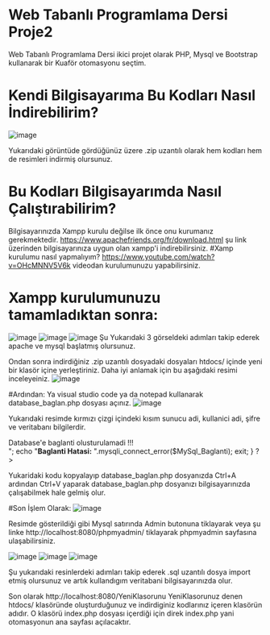# Web Tabanlı Programlama Dersi Proje2
Web Tabanlı Programlama Dersi ikici projet olarak PHP, Mysql ve Bootstrap kullanarak bir Kuaför otomasyonu seçtim.

# Kendi Bilgisayarıma Bu Kodları Nasıl İndirebilirim?

![image](https://user-images.githubusercontent.com/75726215/175116882-bdcea4dd-450a-4efc-ba5a-cf0a493bc458.png)

Yukarıdaki görüntüde gördüğünüz üzere .zip uzantılı olarak hem kodları hem de resimleri indirmiş olursunuz.

# Bu Kodları Bilgisayarımda Nasıl Çalıştırabilirim?
  Bilgisayarınızda Xampp kurulu değilse ilk önce onu kurumanız gerekmektedir.
  https://www.apachefriends.org/fr/download.html şu link üzerinden bilgisayarınıza uygun olan xampp'i indirebilirsiniz.
  #Xamp kurulumu nasıl yapmalıyım?
  https://www.youtube.com/watch?v=OHcMNNV5V6k videodan kurulumunuzu yapabilirsiniz.
  
  
  # Xampp kurulumunuzu tamamladıktan sonra:
  ![image](https://user-images.githubusercontent.com/75726215/175119851-ba5322f0-d2ad-40af-a2b5-bca720c5941b.png)
  ![image](https://user-images.githubusercontent.com/75726215/175120167-18e4d8a1-1f75-402e-a710-37a0e66ede41.png)
  ![image](https://user-images.githubusercontent.com/75726215/175120287-a21a3b52-ccfd-4136-ad67-3d88a6ae775f.png)
  Şu Yukarıdaki 3 görseldeki adımları takip ederek apache ve mysql başlatmış olursunuz.
    
  Ondan sonra indirdiğiniz .zip uzantılı dosyadaki dosyaları htdocs/ içinde yeni bir klasör içine yerleştiriniz. Daha iyi anlamak için bu aşağıdaki resimi inceleyeiniz. 
  ![image](https://user-images.githubusercontent.com/75726215/175121596-d72d750b-a785-4de5-ace7-7f6c730b1080.png)
    
  #Ardından:
  Ya visual studio code ya da notepad kullanarak database_baglan.php dosyası açınız.
  ![image](https://user-images.githubusercontent.com/75726215/175123253-2a08a472-62f2-40a7-9638-5f6ef2dc0bfb.png)

  Yukarıdaki resimde kırmızı çizgi içindeki kısım sunucu adi, kullanici adi, şifre ve veritabanı bilgilerdir. 

  <?PHP 
    $ServerName = 'localhost';
    $UserName = 'root';
    $PassWord = '';
    $DataBaseName = 'otomasyon_database';

    $MySql_Baglanti = mysqli_connect($ServerName,$UserName,$PassWord,$DataBaseName);

    if(!$MySql_Baglanti){//Baglanti kurulmadıysa hata gosterilsin

        echo "<h2>Database'e baglanti olusturulamadi !!!</h2> <br>";

        echo "<b>Baglanti Hatasi:</b> ".mysqli_connect_error($MySql_Baglanti);

        exit;
    }
  ?>

  Yukaridaki kodu kopyalayıp database_baglan.php dosyanızda Ctrl+A ardından Ctrl+V yaparak database_baglan.php dosyanızı bilgisayarınızda çalışabilmek hale gelmiş olur.

  #Son İşlem Olarak: 
  ![image](https://user-images.githubusercontent.com/75726215/175125685-932cfbea-0df9-4fd4-b7b8-187f57aaa24f.png)

  Resimde gösterildiği gibi Mysql satırında Admin butonuna tiklayarak veya şu linke http://localhost:8080/phpmyadmin/ tiklayarak phpmyadmin sayfasına ulaşabilirsiniz.

  ![image](https://user-images.githubusercontent.com/75726215/175126873-30deea41-4c96-4b11-935e-d8e10e5d8065.png)
  ![image](https://user-images.githubusercontent.com/75726215/175127172-e2fe2b5a-224e-4428-9c95-678d16fdc5fc.png)
  ![image](https://user-images.githubusercontent.com/75726215/175127435-13dccf18-370c-4cfb-bb25-4d2f2e97ee49.png)

  Şu yukarıdaki resinlerdeki adımları takip ederek .sql uzantılı dosya import etmiş olursunuz ve artık kullandıgım veritabani bilgisayarınızda olur.

  Son olarak http://localhost:8080/YeniKlasorunu YeniKlasorunuz denen htdocs/ klasöründe oluşturduğunuz ve indirdiginiz kodlarınız içeren klasörün adıdır.
  O klasörü index.php dosyası içerdiği için direk index.php yani otomasyonun ana sayfası açılacaktır.
    
